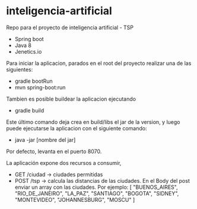 # inteligencia-artificial
Repo para el proyecto de inteligencia artificial - TSP
- Spring boot
- Java 8
- Jenetics.io

Para iniciar la aplicacion, parados en el root del proyecto realizar una de las siguientes:
- gradle bootRun
- mvn spring-boot:run

Tambien es posible buildear la aplicacion ejecutando
- gradle build

Este último comando deja crea en build/libs el jar de la version, y luego puede ejecutarse la aplicacion con el siguiente comando:
- java -jar [nombre del jar]

Por defecto, levanta en el puerto 8070.

La aplicación expone dos recursos a consumir, 
- GET /ciudad -> ciudades permitidas
- POST /tsp -> calcula las distancias de las ciudades. En el Body del post enviar un array con las ciudades. Por ejemplo:
[
    "BUENOS_AIRES",
    "RIO_DE_JANEIRO",
    "LA_PAZ",
    "SANTIAGO",
    "BOGOTA",
    "SIDNEY",
    "MONTEVIDEO",
    "JOHANNESBURG",
    "MOSCU"
]
